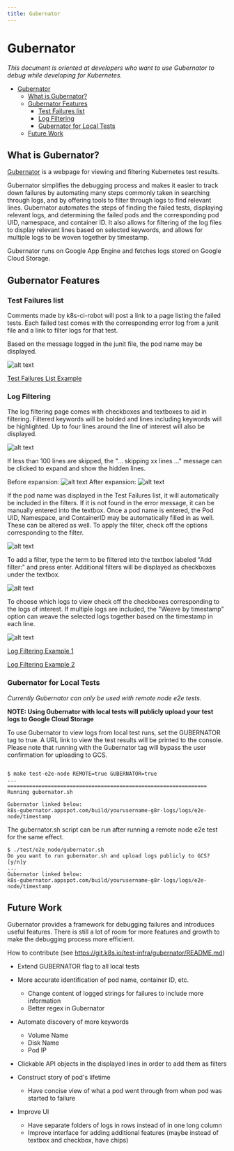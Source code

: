 ```yaml
---
title: Gubernator
---
```


# Gubernator

*This document is oriented at developers who want to use Gubernator to debug while developing for Kubernetes.*


- [Gubernator](#gubernator)
  - [What is Gubernator?](#what-is-gubernator)
  - [Gubernator Features](#gubernator-features)
    - [Test Failures list](#test-failures-list)
    - [Log Filtering](#log-filtering)
    - [Gubernator for Local Tests](#gubernator-for-local-tests)
  - [Future Work](#future-work)


## What is Gubernator?

[Gubernator](https://k8s-gubernator.appspot.com/) is a webpage for viewing and filtering Kubernetes
test results.

Gubernator simplifies the debugging process and makes it easier to track down failures by automating many
steps commonly taken in searching through logs, and by offering tools to filter through logs to find relevant lines.
Gubernator automates the steps of finding the failed tests, displaying relevant logs, and determining the
failed pods and the corresponding pod UID, namespace, and container ID.
It also allows for filtering of the log files to display relevant lines based on selected keywords, and
allows for multiple logs to be woven together by timestamp.

Gubernator runs on Google App Engine and fetches logs stored on Google Cloud Storage.

## Gubernator Features

### Test Failures list

Comments made by k8s-ci-robot will post a link to a page listing the failed tests.
Each failed test comes with the corresponding error log from a junit file and a link
to filter logs for that test.

Based on the message logged in the junit file, the pod name may be displayed.

![alt text](/en/docs/devel/sig-testing/gubernator-images/testfailures.png)

[Test Failures List Example](https://k8s-gubernator.appspot.com/build/kubernetes-jenkins/logs/kubernetes-e2e-gke/11721)

### Log Filtering

The log filtering page comes with checkboxes and textboxes to aid in filtering. Filtered keywords will be bolded
and lines including keywords will be highlighted. Up to four lines around the line of interest will also be displayed.

![alt text](/en/docs/devel/sig-testing/gubernator-images/filterpage.png)

If less than 100 lines are skipped, the "... skipping xx lines ..." message can be clicked to expand and show
the hidden lines.

Before expansion:
![alt text](/en/docs/devel/sig-testing/gubernator-images/skipping1.png)
After expansion:
![alt text](/en/docs/devel/sig-testing/gubernator-images/skipping2.png)

If the pod name was displayed in the Test Failures list, it will automatically be included in the filters.
If it is not found in the error message, it can be manually entered into the textbox. Once a pod name
is entered, the Pod UID, Namespace, and ContainerID may be automatically filled in as well. These can be
altered as well. To apply the filter, check off the options corresponding to the filter.

![alt text](/en/docs/devel/sig-testing/gubernator-images/filterpage1.png)

To add a filter, type the term to be filtered into the textbox labeled "Add filter:" and press enter.
Additional filters will be displayed as checkboxes under the textbox.

![alt text](/en/docs/devel/sig-testing/gubernator-images/filterpage3.png)

To choose which logs to view check off the checkboxes corresponding to the logs of interest. If multiple logs are
included, the "Weave by timestamp" option can weave the selected logs together based on the timestamp in each line.

![alt text](/en/docs/devel/sig-testing/gubernator-images/filterpage2.png)

[Log Filtering Example 1](https://k8s-gubernator.appspot.com/build/kubernetes-jenkins/logs/kubelet-gce-e2e-ci/5535/nodelog?pod=pod-configmaps-b5b876cb-3e1e-11e6-8956-42010af0001d&junit=junit_03.xml&wrap=on&logfiles=%2Fkubernetes-jenkins%2Flogs%2Fkubelet-gce-e2e-ci%2F5535%2Fartifacts%2Ftmp-node-e2e-7a5a3b40-e2e-node-coreos-stable20160622-image%2Fkube-apiserver.log&logfiles=%2Fkubernetes-jenkins%2Flogs%2Fkubelet-gce-e2e-ci%2F5535%2Fartifacts%2Ftmp-node-e2e-7a5a3b40-e2e-node-coreos-stable20160622-image%2Fkubelet.log&UID=on&poduid=b5b8a59e-3e1e-11e6-b358-42010af0001d&ns=e2e-tests-configmap-oi12h&cID=tmp-node-e2e-7a5a3b40-e2e-node-coreos-stable20160622-image)

[Log Filtering Example 2](https://k8s-gubernator.appspot.com/build/kubernetes-jenkins/logs/kubernetes-e2e-gke/11721/nodelog?pod=client-containers-a53f813c-503e-11e6-88dd-0242ac110003&junit=junit_19.xml&wrap=on)


### Gubernator for Local Tests

*Currently Gubernator can only be used with remote node e2e tests.*

**NOTE: Using Gubernator with local tests will publicly upload your test logs to Google Cloud Storage**

To use Gubernator to view logs from local test runs, set the GUBERNATOR tag to true.
A URL link to view the test results will be printed to the console.
Please note that running with the Gubernator tag will bypass the user confirmation for uploading to GCS.

```console

$ make test-e2e-node REMOTE=true GUBERNATOR=true
...
================================================================
Running gubernator.sh

Gubernator linked below:
k8s-gubernator.appspot.com/build/yourusername-g8r-logs/logs/e2e-node/timestamp
```

The gubernator.sh script can be run after running a remote node e2e test for the same effect.

```console
$ ./test/e2e_node/gubernator.sh
Do you want to run gubernator.sh and upload logs publicly to GCS? [y/n]y
...
Gubernator linked below:
k8s-gubernator.appspot.com/build/yourusername-g8r-logs/logs/e2e-node/timestamp
```

## Future Work

Gubernator provides a framework for debugging failures and introduces useful features.
There is still a lot of room for more features and growth to make the debugging process more efficient.

How to contribute (see https://git.k8s.io/test-infra/gubernator/README.md)

* Extend GUBERNATOR flag to all local tests

* More accurate identification of pod name, container ID, etc.
	* Change content of logged strings for failures to include more information
	* Better regex in Gubernator

* Automate discovery of more keywords
	* Volume Name
	* Disk Name
	* Pod IP

* Clickable API objects in the displayed lines in order to add them as filters

* Construct story of pod's lifetime
	* Have concise view of what a pod went through from when pod was started to failure

* Improve UI
	* Have separate folders of logs in rows instead of in one long column
	* Improve interface for adding additional features (maybe instead of textbox and checkbox, have chips)

